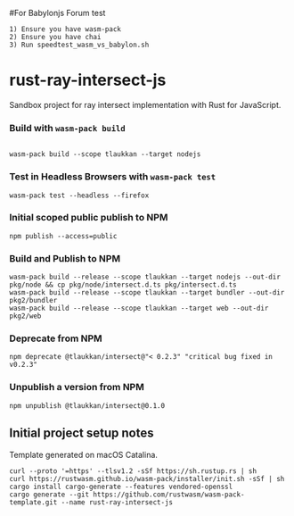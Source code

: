 #For Babylonjs Forum test
```
1) Ensure you have wasm-pack
2) Ensure you have chai
3) Run speedtest_wasm_vs_babylon.sh
```
# rust-ray-intersect-js

Sandbox project for ray intersect implementation with Rust for JavaScript.

### Build with `wasm-pack build`

```

wasm-pack build --scope tlaukkan --target nodejs
```

### Test in Headless Browsers with `wasm-pack test`

```
wasm-pack test --headless --firefox
```

### Initial scoped public publish to NPM

```
npm publish --access=public
```

### Build and Publish to NPM

```
wasm-pack build --release --scope tlaukkan --target nodejs --out-dir pkg/node && cp pkg/node/intersect.d.ts pkg/intersect.d.ts
wasm-pack build --release --scope tlaukkan --target bundler --out-dir pkg2/bundler
wasm-pack build --release --scope tlaukkan --target web --out-dir pkg2/web
```


### Deprecate from NPM

```
npm deprecate @tlaukkan/intersect@"< 0.2.3" "critical bug fixed in v0.2.3"
```

### Unpublish a version from NPM

```
npm unpublish @tlaukkan/intersect@0.1.0
```

## Initial project setup notes

Template generated on macOS Catalina.

```
curl --proto '=https' --tlsv1.2 -sSf https://sh.rustup.rs | sh
curl https://rustwasm.github.io/wasm-pack/installer/init.sh -sSf | sh
cargo install cargo-generate --features vendored-openssl
cargo generate --git https://github.com/rustwasm/wasm-pack-template.git --name rust-ray-intersect-js
```
    
